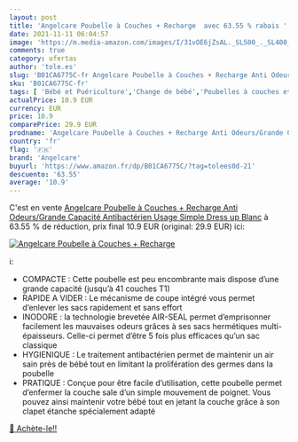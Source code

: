 ```yaml
---
layout: post
title: 'Angelcare Poubelle à Couches + Recharge  avec 63.55 % rabais '
date: 2021-11-11 06:04:57
image: 'https://m.media-amazon.com/images/I/31vOE6jZsAL._SL500_._SL400_.jpg'
comments: true
category: ofertas
author: 'tole.es'
slug: 'B01CA6775C-fr Angelcare Poubelle à Couches + Recharge Anti Odeurs/Grande...'
sku: 'B01CA6775C-fr'
tags: [ 'Bébé et Puériculture','Change de bébé','Poubelles à couches et recharges','Poubelles à couches et seaux à langer','angelcare', ]
actualPrice: 10.9 EUR
currency: EUR
price: 10.9
comparePrice: 29.9 EUR
prodname: 'Angelcare Poubelle à Couches + Recharge Anti Odeurs/Grande Capacité Antibactérien Usage Simple Dress up Blanc'
country: 'fr'
flag: '🇫🇷'
brand: 'Angelcare'
buyurl: 'https://www.amazon.fr/dp/B01CA6775C/?tag=tolees0d-21'
descuento: '63.55'
average: '10.9'
---
```


C'est en vente [Angelcare Poubelle à Couches + Recharge Anti Odeurs/Grande Capacité Antibactérien Usage Simple Dress up Blanc](https://www.amazon.fr/dp/B01CA6775C/?tag=tolees0d-21)  à  63.55 % de réduction, prix final  10.9 EUR (original: 29.9 EUR) ici:

[![Angelcare Poubelle à Couches + Recharge ](https://m.media-amazon.com/images/I/31vOE6jZsAL._SL500_._SL400_.jpg)](https://www.amazon.fr/dp/B01CA6775C/?tag=tolees0d-21)

ℹ️:

- COMPACTE : Cette poubelle est peu encombrante mais dispose d’une grande capacité (jusqu’à 41 couches T1)
- RAPIDE A VIDER : Le mécanisme de coupe intégré vous permet d’enlever les sacs rapidement et sans effort
- INODORE : la technologie brevetée AIR-SEAL permet d’emprisonner facilement les mauvaises odeurs grâces à ses sacs hermétiques multi-épaisseurs. Celle-ci permet d’être 5 fois plus efficaces qu’un sac classique
- HYGIENIQUE : Le traitement antibactérien permet de maintenir un air sain près de bébé tout en limitant la prolifération des germes dans la poubelle
- PRATIQUE : Conçue pour être facile d’utilisation, cette poubelle permet d’enfermer la couche sale d’un simple mouvement de poignet. Vous pouvez ainsi maintenir votre bébé tout en jetant la couche grâce à son clapet étanche spécialement adapté

[🛒 Achète-le!!](https://www.amazon.fr/dp/B01CA6775C/?tag=tolees0d-21)
